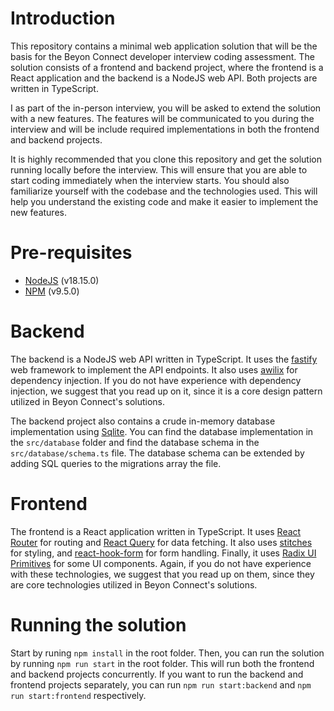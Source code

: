 # Introduction

This repository contains a minimal web application solution that will be the basis for the Beyon Connect developer interview coding assessment.
The solution consists of a frontend and backend project, where the frontend is a React application and the backend is a NodeJS web API.
Both projects are written in TypeScript.

I as part of the in-person interview, you will be asked to extend the solution with a new features.
The features will be communicated to you during the interview and will be include required implementations in both the frontend and backend projects.

It is highly recommended that you clone this repository and get the solution running locally before the interview.
This will ensure that you are able to start coding immediately when the interview starts.
You should also familiarize yourself with the codebase and the technologies used.
This will help you understand the existing code and make it easier to implement the new features.

# Pre-requisites

- [NodeJS](https://nodejs.org/en/) (v18.15.0)
- [NPM](https://www.npmjs.com/) (v9.5.0)

# Backend

The backend is a NodeJS web API written in TypeScript.
It uses the [fastify](https://www.fastify.io/) web framework to implement the API endpoints.
It also uses [awilix](https://github.com/fastify/fastify-awilix) for dependency injection.
If you do not have experience with dependency injection, we suggest that you read up on it, since it is a core design pattern utilized in Beyon Connect's solutions.

The backend project also contains a crude in-memory database implementation using [Sqlite](https://www.sqlite.org/index.html).
You can find the database implementation in the `src/database` folder and find the database schema in the `src/database/schema.ts` file.
The database schema can be extended by adding SQL queries to the migrations array the file.

# Frontend

The frontend is a React application written in TypeScript.
It uses [React Router](https://reactrouter.com/) for routing and [React Query](https://react-query.tanstack.com/) for data fetching.
It also uses [stitches](https://stitches.dev/) for styling, and [react-hook-form](https://react-hook-form.com/) for form handling.
Finally, it uses [Radix UI Primitives](https://www.radix-ui.com/primitives/docs/getting-started/introduction) for some UI components.
Again, if you do not have experience with these technologies, we suggest that you read up on them, since they are core technologies utilized in Beyon Connect's solutions.

# Running the solution

Start by runing `npm install` in the root folder.
Then, you can run the solution by running `npm run start` in the root folder.
This will run both the frontend and backend projects concurrently.
If you want to run the backend and frontend projects separately, you can run `npm run start:backend` and `npm run start:frontend` respectively.
